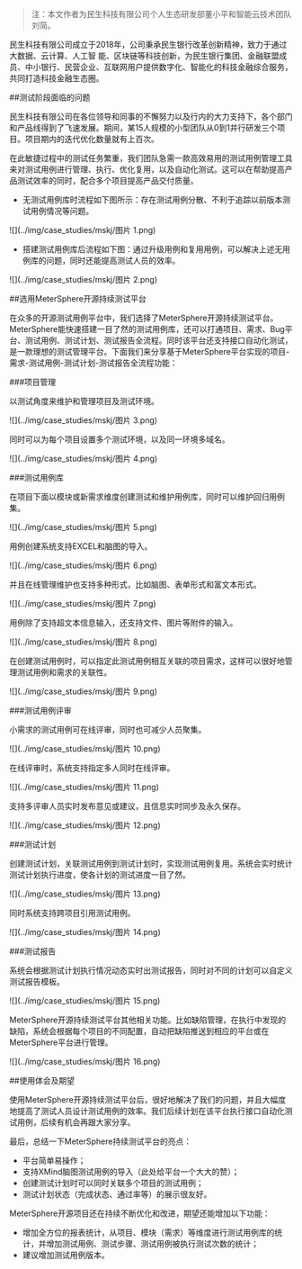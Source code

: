 > 注：本文作者为民生科技有限公司个人生态研发部董小平和智能云技术团队刘简。

民生科技有限公司成立于2018年，公司秉承民生银行改革创新精神，致力于通过大数据、云计算、人工智 能、区块链等科技创新，为民生银行集团、金融联盟成员、中小银行、民营企业、互联网用户提供数字化、智能化的科技金融综合服务，共同打造科技金融生态圈。

##测试阶段面临的问题

民生科技有限公司在各位领导和同事的不懈努力以及行内的大力支持下，各个部门和产品线得到了飞速发展。期间，某15人规模的小型团队从0到1并行研发三个项目。项目期内的迭代优化数量就有上百次。

在此敏捷过程中的测试任务繁重，我们团队急需一款高效易用的测试用例管理工具来对测试用例进行管理、执行、优化复用，以及自动化测试。这可以在帮助提高产品测试效率的同时，配合多个项目提高产品交付质量。

- 无测试用例库时流程如下图所示：存在测试用例分散、不利于追踪以前版本测试用例情况等问题。

![](../img/case_studies/mskj/图片 1.png)

- 搭建测试用例库后流程如下图：通过升级用例和复用用例，可以解决上述无用例库的问题，同时还能提高测试人员的效率。

![](../img/case_studies/mskj/图片 2.png)

##选用MeterSphere开源持续测试平台

在众多的开源测试用例平台中，我们选择了MeterSphere开源持续测试平台。MeterSphere能快速搭建一目了然的测试用例库，还可以打通项目、需求、Bug平台、测试用例、测试计划、测试报告全流程。同时该平台还支持接口自动化测试，是一款理想的测试管理平台。下面我们来分享基于MeterSphere平台实现的项目-需求-测试用例-测试计划-测试报告全流程功能：

###项目管理

以测试角度来维护和管理项目及测试环境。

![](../img/case_studies/mskj/图片 3.png)

同时可以为每个项目设置多个测试环境，以及同一环境多域名。

![](../img/case_studies/mskj/图片 4.png)

###测试用例库

在项目下面以模块或新需求维度创建测试和维护用例库，同时可以维护回归用例集。

![](../img/case_studies/mskj/图片 5.png)

用例创建系统支持EXCEL和脑图的导入。

![](../img/case_studies/mskj/图片 6.png)

并且在线管理维护也支持多种形式，比如脑图、表单形式和富文本形式。

![](../img/case_studies/mskj/图片 7.png)

用例除了支持超文本信息输入，还支持文件、图片等附件的输入。

![](../img/case_studies/mskj/图片 8.png)

在创建测试用例时，可以指定此测试用例相互关联的项目需求，这样可以很好地管理测试用例和需求的关联性。

![](../img/case_studies/mskj/图片 9.png)

###测试用例评审

小需求的测试用例可在线评审，同时也可减少人员聚集。

![](../img/case_studies/mskj/图片 10.png)

在线评审时，系统支持指定多人同时在线评审。

![](../img/case_studies/mskj/图片 11.png)

支持多评审人员实时发布意见或建议，且信息实时同步及永久保存。

![](../img/case_studies/mskj/图片 12.png)

###测试计划

创建测试计划，关联测试用例到测试计划时，实现测试用例复用。系统会实时统计测试计划执行进度，使各计划的测试进度一目了然。

![](../img/case_studies/mskj/图片 13.png)

同时系统支持跨项目引用测试用例。

![](../img/case_studies/mskj/图片 14.png)

###测试报告

系统会根据测试计划执行情况动态实时出测试报告，同时对不同的计划可以自定义测试报告模板。

![](../img/case_studies/mskj/图片 15.png)

MeterSphere开源持续测试平台其他相关功能。比如缺陷管理，在执行中发现的缺陷，系统会根据每个项目的不同配置，自动把缺陷推送到相应的平台或在MeterSphere平台进行管理。

![](../img/case_studies/mskj/图片 16.png)

##使用体会及期望

使用MeterSphere开源持续测试平台后，很好地解决了我们的问题，并且大幅度地提高了测试人员设计测试用例的效率。我们后续计划在该平台执行接口自动化测试用例，后续有机会再跟大家分享。

最后，总结一下MeterSphere持续测试平台的亮点：

- 平台简单易操作；
- 支持XMind脑图测试用例的导入（此处给平台一个大大的赞）；
- 创建测试计划时可以同时关联多个项目的测试用例；
- 测试计划状态（完成状态、通过率等）的展示很友好。

MeterSphere开源项目还在持续不断优化和改进，期望还能增加以下功能：

- 增加全方位的报表统计，从项目、模块（需求）等维度进行测试用例库的统计，并增加测试用例、测试步骤、测试用例被执行测试次数的统计；
- 建议增加测试用例版本。